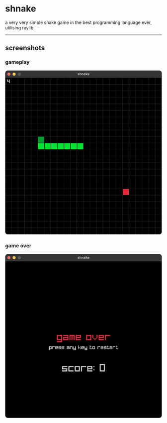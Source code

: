 # shnake

a very very simple snake game in the best programming language ever, utilising raylib.

---

## screenshots

### gameplay

![gameplay screenshot](screenshots/gameplay.png)

### game over

![game over screenshot](screenshots/gameover.png)
